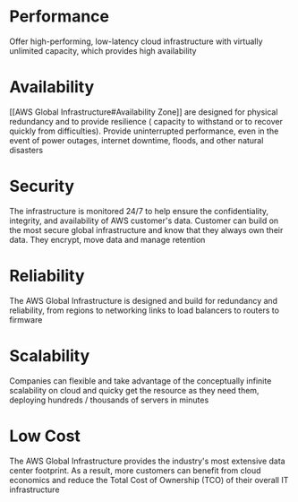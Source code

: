 # Performance
Offer high-performing, low-latency cloud infrastructure with virtually unlimited capacity, which provides high availability
# Availability 
[[AWS Global Infrastructure#Availability Zone]] are designed for physical redundancy and to provide resilience ( capacity to withstand or to recover quickly from difficulties). 
Provide uninterrupted performance, even in the event of power outages, internet downtime, floods, and other natural disasters
# Security
The infrastructure is monitored 24/7 to help ensure the confidentiality, integrity, and availability of AWS customer's data. 
Customer can build on the most secure global infrastructure and know that they always own their data. They encrypt, move data and manage retention
# Reliability
The AWS Global Infrastructure is designed and build for redundancy and reliability, from regions to networking links to load balancers to routers to firmware
# Scalability
Companies can flexible and take advantage of the conceptually infinite scalability on cloud and quicky get the resource as they need them, deploying hundreds / thousands of servers in minutes
# Low Cost
The AWS Global Infrastructure provides the industry's most extensive data center footprint. As a result, more customers can benefit from cloud economics and reduce the Total Cost of Ownership (TCO) of their overall IT infrastructure